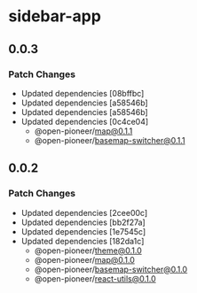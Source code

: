 # sidebar-app

## 0.0.3

### Patch Changes

- Updated dependencies [08bffbc]
- Updated dependencies [a58546b]
- Updated dependencies [a58546b]
- Updated dependencies [0c4ce04]
  - @open-pioneer/map@0.1.1
  - @open-pioneer/basemap-switcher@0.1.1

## 0.0.2

### Patch Changes

- Updated dependencies [2cee00c]
- Updated dependencies [bb2f27a]
- Updated dependencies [1e7545c]
- Updated dependencies [182da1c]
  - @open-pioneer/theme@0.1.0
  - @open-pioneer/map@0.1.0
  - @open-pioneer/basemap-switcher@0.1.0
  - @open-pioneer/react-utils@0.1.0
